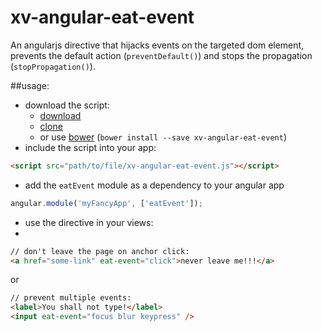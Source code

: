 xv-angular-eat-event
====================

An angularjs directive that hijacks events on the targeted dom element, prevents the default action (`preventDefault()`) and stops the propagation (`stopPropagation()`).  

##usage:  
  
 * download the script: 
   * [download](https://github.com/XivicSilver/xv-angular-eat-event/releases/tag/0.0.3)
   * [clone](https://github.com/XivicSilver/xv-angular-eat-event.git) 
   * or use [bower](http://bower.io) (`bower install --save xv-angular-eat-event`) 
 * include the script into your app:  

```html
<script src="path/to/file/xv-angular-eat-event.js"></script>
```
 * add the `eatEvent` module as a dependency to your angular app  
 
```javascript
angular.module('myFancyApp', ['eatEvent']);
```
 * use the directive in your views:  
 * 
```html
// don't leave the page on anchor click:   
<a href="some-link" eat-event="click">never leave me!!!</a>
```
or 

```html
// prevent multiple events:   
<label>You shall not type!</label>
<input eat-event="focus blur keypress" />
```


